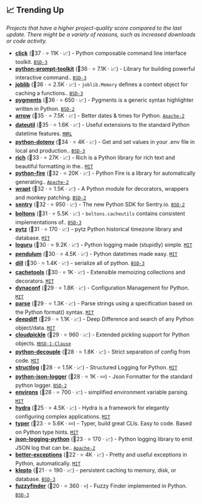 ## 📈 Trending Up

_Projects that have a higher project-quality score compared to the last update. There might be a variety of reasons, such as increased downloads or code activity._

- <b><a href="https://github.com/pallets/click">click</a></b> (🥇37 ·  ⭐ 11K · 📈) - Python composable command line interface toolkit. <code><a href="http://bit.ly/3aKzpTv">BSD-3</a></code>
- <b><a href="https://github.com/prompt-toolkit/python-prompt-toolkit">python-prompt-toolkit</a></b> (🥈36 ·  ⭐ 7.1K · 📈) - Library for building powerful interactive command.. <code><a href="http://bit.ly/3aKzpTv">BSD-3</a></code>
- <b><a href="https://joblib.readthedocs.io/en/latest/generated/joblib.Memory.html">joblib</a></b> (🥇36 ·  ⭐ 2.5K · 📈) - `joblib.Memory` defines a context object for caching a functions.. <code><a href="http://bit.ly/3aKzpTv">BSD-3</a></code>
- <b><a href="https://github.com/pygments/pygments">pygments</a></b> (🥈36 ·  ⭐ 650 · 📈) - Pygments is a generic syntax highlighter written in Python. <code><a href="http://bit.ly/3rqEWVr">BSD-2</a></code>
- <b><a href="https://github.com/arrow-py/arrow">arrow</a></b> (🥇35 ·  ⭐ 7.5K · 📈) - Better dates & times for Python. <code><a href="http://bit.ly/3nYMfla">Apache-2</a></code>
- <b><a href="https://github.com/dateutil/dateutil">dateutil</a></b> (🥇35 ·  ⭐ 1.6K · 📈) - Useful extensions to the standard Python datetime features. <code><a href="https://tldrlegal.com/search?q=NRL">❗️NRL</a></code>
- <b><a href="https://github.com/theskumar/python-dotenv">python-dotenv</a></b> (🥇34 ·  ⭐ 4K · 📈) - Get and set values in your .env file in local and production.. <code><a href="http://bit.ly/3aKzpTv">BSD-3</a></code>
- <b><a href="https://github.com/willmcgugan/rich">rich</a></b> (🥉33 ·  ⭐ 27K · 📈) - Rich is a Python library for rich text and beautiful formatting in the.. <code><a href="http://bit.ly/34MBwT8">MIT</a></code>
- <b><a href="https://github.com/google/python-fire">python-fire</a></b> (🥉32 ·  ⭐ 20K · 📈) - Python Fire is a library for automatically generating.. <code><a href="http://bit.ly/3nYMfla">Apache-2</a></code>
- <b><a href="https://github.com/GrahamDumpleton/wrapt">wrapt</a></b> (🥇32 ·  ⭐ 1.5K · 📈) - A Python module for decorators, wrappers and monkey patching. <code><a href="http://bit.ly/3rqEWVr">BSD-2</a></code>
- <b><a href="https://github.com/getsentry/sentry-python">sentry</a></b> (🥇32 ·  ⭐ 950 · 📈) - The new Python SDK for Sentry.io. <code><a href="http://bit.ly/3rqEWVr">BSD-2</a></code>
- <b><a href="https://boltons.readthedocs.io/en/latest/cacheutils.html">boltons</a></b> (🥈31 ·  ⭐ 5.5K · 📈) - `boltons.cacheutils` contains consistent implementations of.. <code><a href="http://bit.ly/3aKzpTv">BSD-3</a></code>
- <b><a href="https://github.com/stub42/pytz">pytz</a></b> (🥉31 ·  ⭐ 170 · 📈) - pytz Python historical timezone library and database. <code><a href="http://bit.ly/34MBwT8">MIT</a></code>
- <b><a href="https://github.com/Delgan/loguru">loguru</a></b> (🥈30 ·  ⭐ 9.2K · 📈) - Python logging made (stupidly) simple. <code><a href="http://bit.ly/34MBwT8">MIT</a></code>
- <b><a href="https://github.com/sdispater/pendulum">pendulum</a></b> (🥉30 ·  ⭐ 4.5K · 📈) - Python datetimes made easy. <code><a href="http://bit.ly/34MBwT8">MIT</a></code>
- <b><a href="https://github.com/uqfoundation/dill">dill</a></b> (🥈30 ·  ⭐ 1.4K · 📈) - serialize all of python. <code><a href="http://bit.ly/3aKzpTv">BSD-3</a></code>
- <b><a href="https://github.com/tkem/cachetools">cachetools</a></b> (🥉30 ·  ⭐ 1K · 📈) - Extensible memoizing collections and decorators. <code><a href="http://bit.ly/34MBwT8">MIT</a></code>
- <b><a href="https://github.com/rochacbruno/dynaconf">dynaconf</a></b> (🥈29 ·  ⭐ 1.8K · 📈) - Configuration Management for Python. <code><a href="http://bit.ly/34MBwT8">MIT</a></code>
- <b><a href="https://github.com/r1chardj0n3s/parse">parse</a></b> (🥉29 ·  ⭐ 1.3K · 📈) - Parse strings using a specification based on the Python format() syntax. <code><a href="http://bit.ly/34MBwT8">MIT</a></code>
- <b><a href="https://github.com/seperman/deepdiff">deepdiff</a></b> (🥉29 ·  ⭐ 1.1K · 📈) - Deep Difference and search of any Python object/data. <code><a href="http://bit.ly/34MBwT8">MIT</a></code>
- <b><a href="https://github.com/cloudpipe/cloudpickle">cloudpickle</a></b> (🥉29 ·  ⭐ 960 · 📈) - Extended pickling support for Python objects. <code><a href="https://tldrlegal.com/search?q=BSD-1-Clause">❗️BSD-1-Clause</a></code>
- <b><a href="https://github.com/henriquebastos/python-decouple">python-decouple</a></b> (🥉28 ·  ⭐ 1.8K · 📈) - Strict separation of config from code. <code><a href="http://bit.ly/34MBwT8">MIT</a></code>
- <b><a href="https://github.com/hynek/structlog">structlog</a></b> (🥈28 ·  ⭐ 1.5K · 📈) - Structured Logging for Python. <code><a href="http://bit.ly/34MBwT8">MIT</a></code>
- <b><a href="https://github.com/madzak/python-json-logger">python-json-logger</a></b> (🥈28 ·  ⭐ 1K · 💤) - Json Formatter for the standard python logger. <code><a href="http://bit.ly/3rqEWVr">BSD-2</a></code>
- <b><a href="https://github.com/sloria/environs">environs</a></b> (🥉28 ·  ⭐ 700 · 📈) - simplified environment variable parsing. <code><a href="http://bit.ly/34MBwT8">MIT</a></code>
- <b><a href="https://github.com/facebookresearch/hydra">hydra</a></b> (🥉25 ·  ⭐ 4.5K · 📈) - Hydra is a framework for elegantly configuring complex applications. <code><a href="http://bit.ly/34MBwT8">MIT</a></code>
- <b><a href="https://github.com/tiangolo/typer">typer</a></b> (🥉23 ·  ⭐ 5.6K · 💤) - Typer, build great CLIs. Easy to code. Based on Python type hints. <code><a href="http://bit.ly/34MBwT8">MIT</a></code>
- <b><a href="https://github.com/bobbui/json-logging-python">json-logging-python</a></b> (🥉23 ·  ⭐ 170 · 📈) - Python logging library to emit JSON log that can be.. <code><a href="http://bit.ly/3nYMfla">Apache-2</a></code>
- <b><a href="https://github.com/Qix-/better-exceptions">better-exceptions</a></b> (🥉22 ·  ⭐ 4K · 📈) - Pretty and useful exceptions in Python, automatically. <code><a href="http://bit.ly/34MBwT8">MIT</a></code>
- <b><a href="https://github.com/uqfoundation/klepto">klepto</a></b> (🥉21 ·  ⭐ 190 · 📈) - persistent caching to memory, disk, or database. <code><a href="http://bit.ly/3aKzpTv">BSD-3</a></code>
- <b><a href="https://github.com/amjith/fuzzyfinder">fuzzyfinder</a></b> (🥉20 ·  ⭐ 360 · 💀) - Fuzzy Finder implemented in Python. <code><a href="http://bit.ly/3aKzpTv">BSD-3</a></code>


